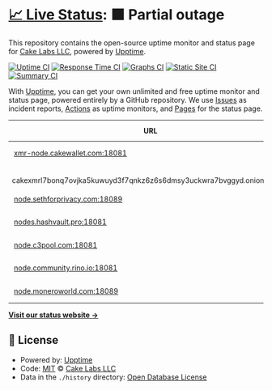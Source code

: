 # [📈 Live Status](https://cake-tech.github.io/upptime): <!--live status--> **🟧 Partial outage**

This repository contains the open-source uptime monitor and status page for [Cake Labs LLC](cakewallet.com), powered by [Upptime](https://github.com/upptime/upptime).

[![Uptime CI](https://github.com/cake-tech/upptime/workflows/Uptime%20CI/badge.svg)](https://github.com/cake-tech/upptime/actions?query=workflow%3A%22Uptime+CI%22)
[![Response Time CI](https://github.com/cake-tech/upptime/workflows/Response%20Time%20CI/badge.svg)](https://github.com/cake-tech/upptime/actions?query=workflow%3A%22Response+Time+CI%22)
[![Graphs CI](https://github.com/cake-tech/upptime/workflows/Graphs%20CI/badge.svg)](https://github.com/cake-tech/upptime/actions?query=workflow%3A%22Graphs+CI%22)
[![Static Site CI](https://github.com/cake-tech/upptime/workflows/Static%20Site%20CI/badge.svg)](https://github.com/cake-tech/upptime/actions?query=workflow%3A%22Static+Site+CI%22)
[![Summary CI](https://github.com/cake-tech/upptime/workflows/Summary%20CI/badge.svg)](https://github.com/cake-tech/upptime/actions?query=workflow%3A%22Summary+CI%22)

With [Upptime](https://upptime.js.org), you can get your own unlimited and free uptime monitor and status page, powered entirely by a GitHub repository. We use [Issues](https://github.com/cake-tech/upptime/issues) as incident reports, [Actions](https://github.com/cake-tech/upptime/actions) as uptime monitors, and [Pages](https://cake-tech.github.io/upptime) for the status page.

<!--start: status pages-->
<!-- This summary is generated by Upptime (https://github.com/upptime/upptime) -->
<!-- Do not edit this manually, your changes will be overwritten -->
<!-- prettier-ignore -->
| URL | Status | History | Response Time | Uptime |
| --- | ------ | ------- | ------------- | ------ |
| <img alt="" src="https://cakewallet.com/assets/images/logo/Cake%20Wallet%20Logo%202021_App%20Icon.png" height="13"> [xmr-node.cakewallet.com:18081](xmr-node.cakewallet.com) | 🟥 Down | [xmr-node-cakewallet-com-18081.yml](https://github.com/cake-tech/upptime-monerocom/commits/HEAD/history/xmr-node-cakewallet-com-18081.yml) | <details><summary><img alt="Response time graph" src="./graphs/xmr-node-cakewallet-com-18081/response-time-week.png" height="20"> 29ms</summary><br><a href="https://nodes.monero.com/history/xmr-node-cakewallet-com-18081"><img alt="Response time 44" src="https://img.shields.io/endpoint?url=https%3A%2F%2Fraw.githubusercontent.com%2Fcake-tech%2Fupptime-monerocom%2FHEAD%2Fapi%2Fxmr-node-cakewallet-com-18081%2Fresponse-time.json"></a><br><a href="https://nodes.monero.com/history/xmr-node-cakewallet-com-18081"><img alt="24-hour response time 37" src="https://img.shields.io/endpoint?url=https%3A%2F%2Fraw.githubusercontent.com%2Fcake-tech%2Fupptime-monerocom%2FHEAD%2Fapi%2Fxmr-node-cakewallet-com-18081%2Fresponse-time-day.json"></a><br><a href="https://nodes.monero.com/history/xmr-node-cakewallet-com-18081"><img alt="7-day response time 29" src="https://img.shields.io/endpoint?url=https%3A%2F%2Fraw.githubusercontent.com%2Fcake-tech%2Fupptime-monerocom%2FHEAD%2Fapi%2Fxmr-node-cakewallet-com-18081%2Fresponse-time-week.json"></a><br><a href="https://nodes.monero.com/history/xmr-node-cakewallet-com-18081"><img alt="30-day response time 30" src="https://img.shields.io/endpoint?url=https%3A%2F%2Fraw.githubusercontent.com%2Fcake-tech%2Fupptime-monerocom%2FHEAD%2Fapi%2Fxmr-node-cakewallet-com-18081%2Fresponse-time-month.json"></a><br><a href="https://nodes.monero.com/history/xmr-node-cakewallet-com-18081"><img alt="1-year response time 39" src="https://img.shields.io/endpoint?url=https%3A%2F%2Fraw.githubusercontent.com%2Fcake-tech%2Fupptime-monerocom%2FHEAD%2Fapi%2Fxmr-node-cakewallet-com-18081%2Fresponse-time-year.json"></a></details> | <details><summary><a href="https://nodes.monero.com/history/xmr-node-cakewallet-com-18081">89.84%</a></summary><a href="https://nodes.monero.com/history/xmr-node-cakewallet-com-18081"><img alt="All-time uptime 99.90%" src="https://img.shields.io/endpoint?url=https%3A%2F%2Fraw.githubusercontent.com%2Fcake-tech%2Fupptime-monerocom%2FHEAD%2Fapi%2Fxmr-node-cakewallet-com-18081%2Fuptime.json"></a><br><a href="https://nodes.monero.com/history/xmr-node-cakewallet-com-18081"><img alt="24-hour uptime 74.95%" src="https://img.shields.io/endpoint?url=https%3A%2F%2Fraw.githubusercontent.com%2Fcake-tech%2Fupptime-monerocom%2FHEAD%2Fapi%2Fxmr-node-cakewallet-com-18081%2Fuptime-day.json"></a><br><a href="https://nodes.monero.com/history/xmr-node-cakewallet-com-18081"><img alt="7-day uptime 89.84%" src="https://img.shields.io/endpoint?url=https%3A%2F%2Fraw.githubusercontent.com%2Fcake-tech%2Fupptime-monerocom%2FHEAD%2Fapi%2Fxmr-node-cakewallet-com-18081%2Fuptime-week.json"></a><br><a href="https://nodes.monero.com/history/xmr-node-cakewallet-com-18081"><img alt="30-day uptime 97.66%" src="https://img.shields.io/endpoint?url=https%3A%2F%2Fraw.githubusercontent.com%2Fcake-tech%2Fupptime-monerocom%2FHEAD%2Fapi%2Fxmr-node-cakewallet-com-18081%2Fuptime-month.json"></a><br><a href="https://nodes.monero.com/history/xmr-node-cakewallet-com-18081"><img alt="1-year uptime 99.81%" src="https://img.shields.io/endpoint?url=https%3A%2F%2Fraw.githubusercontent.com%2Fcake-tech%2Fupptime-monerocom%2FHEAD%2Fapi%2Fxmr-node-cakewallet-com-18081%2Fuptime-year.json"></a></details>
| <img alt="" src="https://cakewallet.com/assets/images/logo/Cake%20Wallet%20Logo%202021_App%20Icon.png" height="13"> cakexmrl7bonq7ovjka5kuwuyd3f7qnkz6z6s6dmsy3uckwra7bvggyd.onion:18081 | 🟩 Up | [cakexmrl7bonq7ovjka5kuwuyd3f7qnkz6z6s6dmsy3uckwra7bvggyd-onion-18081.yml](https://github.com/cake-tech/upptime-monerocom/commits/HEAD/history/cakexmrl7bonq7ovjka5kuwuyd3f7qnkz6z6s6dmsy3uckwra7bvggyd-onion-18081.yml) | <details><summary><img alt="Response time graph" src="./graphs/cakexmrl7bonq7ovjka5kuwuyd3f7qnkz6z6s6dmsy3uckwra7bvggyd-onion-18081/response-time-week.png" height="20"> 35ms</summary><br><a href="https://nodes.monero.com/history/cakexmrl7bonq7ovjka5kuwuyd3f7qnkz6z6s6dmsy3uckwra7bvggyd-onion-18081"><img alt="Response time 35" src="https://img.shields.io/endpoint?url=https%3A%2F%2Fraw.githubusercontent.com%2Fcake-tech%2Fupptime-monerocom%2FHEAD%2Fapi%2Fcakexmrl7bonq7ovjka5kuwuyd3f7qnkz6z6s6dmsy3uckwra7bvggyd-onion-18081%2Fresponse-time.json"></a><br><a href="https://nodes.monero.com/history/cakexmrl7bonq7ovjka5kuwuyd3f7qnkz6z6s6dmsy3uckwra7bvggyd-onion-18081"><img alt="24-hour response time 76" src="https://img.shields.io/endpoint?url=https%3A%2F%2Fraw.githubusercontent.com%2Fcake-tech%2Fupptime-monerocom%2FHEAD%2Fapi%2Fcakexmrl7bonq7ovjka5kuwuyd3f7qnkz6z6s6dmsy3uckwra7bvggyd-onion-18081%2Fresponse-time-day.json"></a><br><a href="https://nodes.monero.com/history/cakexmrl7bonq7ovjka5kuwuyd3f7qnkz6z6s6dmsy3uckwra7bvggyd-onion-18081"><img alt="7-day response time 35" src="https://img.shields.io/endpoint?url=https%3A%2F%2Fraw.githubusercontent.com%2Fcake-tech%2Fupptime-monerocom%2FHEAD%2Fapi%2Fcakexmrl7bonq7ovjka5kuwuyd3f7qnkz6z6s6dmsy3uckwra7bvggyd-onion-18081%2Fresponse-time-week.json"></a><br><a href="https://nodes.monero.com/history/cakexmrl7bonq7ovjka5kuwuyd3f7qnkz6z6s6dmsy3uckwra7bvggyd-onion-18081"><img alt="30-day response time 69" src="https://img.shields.io/endpoint?url=https%3A%2F%2Fraw.githubusercontent.com%2Fcake-tech%2Fupptime-monerocom%2FHEAD%2Fapi%2Fcakexmrl7bonq7ovjka5kuwuyd3f7qnkz6z6s6dmsy3uckwra7bvggyd-onion-18081%2Fresponse-time-month.json"></a><br><a href="https://nodes.monero.com/history/cakexmrl7bonq7ovjka5kuwuyd3f7qnkz6z6s6dmsy3uckwra7bvggyd-onion-18081"><img alt="1-year response time 36" src="https://img.shields.io/endpoint?url=https%3A%2F%2Fraw.githubusercontent.com%2Fcake-tech%2Fupptime-monerocom%2FHEAD%2Fapi%2Fcakexmrl7bonq7ovjka5kuwuyd3f7qnkz6z6s6dmsy3uckwra7bvggyd-onion-18081%2Fresponse-time-year.json"></a></details> | <details><summary><a href="https://nodes.monero.com/history/cakexmrl7bonq7ovjka5kuwuyd3f7qnkz6z6s6dmsy3uckwra7bvggyd-onion-18081">100.00%</a></summary><a href="https://nodes.monero.com/history/cakexmrl7bonq7ovjka5kuwuyd3f7qnkz6z6s6dmsy3uckwra7bvggyd-onion-18081"><img alt="All-time uptime 100.00%" src="https://img.shields.io/endpoint?url=https%3A%2F%2Fraw.githubusercontent.com%2Fcake-tech%2Fupptime-monerocom%2FHEAD%2Fapi%2Fcakexmrl7bonq7ovjka5kuwuyd3f7qnkz6z6s6dmsy3uckwra7bvggyd-onion-18081%2Fuptime.json"></a><br><a href="https://nodes.monero.com/history/cakexmrl7bonq7ovjka5kuwuyd3f7qnkz6z6s6dmsy3uckwra7bvggyd-onion-18081"><img alt="24-hour uptime 100.00%" src="https://img.shields.io/endpoint?url=https%3A%2F%2Fraw.githubusercontent.com%2Fcake-tech%2Fupptime-monerocom%2FHEAD%2Fapi%2Fcakexmrl7bonq7ovjka5kuwuyd3f7qnkz6z6s6dmsy3uckwra7bvggyd-onion-18081%2Fuptime-day.json"></a><br><a href="https://nodes.monero.com/history/cakexmrl7bonq7ovjka5kuwuyd3f7qnkz6z6s6dmsy3uckwra7bvggyd-onion-18081"><img alt="7-day uptime 100.00%" src="https://img.shields.io/endpoint?url=https%3A%2F%2Fraw.githubusercontent.com%2Fcake-tech%2Fupptime-monerocom%2FHEAD%2Fapi%2Fcakexmrl7bonq7ovjka5kuwuyd3f7qnkz6z6s6dmsy3uckwra7bvggyd-onion-18081%2Fuptime-week.json"></a><br><a href="https://nodes.monero.com/history/cakexmrl7bonq7ovjka5kuwuyd3f7qnkz6z6s6dmsy3uckwra7bvggyd-onion-18081"><img alt="30-day uptime 100.00%" src="https://img.shields.io/endpoint?url=https%3A%2F%2Fraw.githubusercontent.com%2Fcake-tech%2Fupptime-monerocom%2FHEAD%2Fapi%2Fcakexmrl7bonq7ovjka5kuwuyd3f7qnkz6z6s6dmsy3uckwra7bvggyd-onion-18081%2Fuptime-month.json"></a><br><a href="https://nodes.monero.com/history/cakexmrl7bonq7ovjka5kuwuyd3f7qnkz6z6s6dmsy3uckwra7bvggyd-onion-18081"><img alt="1-year uptime 100.00%" src="https://img.shields.io/endpoint?url=https%3A%2F%2Fraw.githubusercontent.com%2Fcake-tech%2Fupptime-monerocom%2FHEAD%2Fapi%2Fcakexmrl7bonq7ovjka5kuwuyd3f7qnkz6z6s6dmsy3uckwra7bvggyd-onion-18081%2Fuptime-year.json"></a></details>
| <img alt="" src="https://icons.duckduckgo.com/ip3/null.ico" height="13"> [node.sethforprivacy.com:18089](node.sethforprivacy.com) | 🟩 Up | [node-sethforprivacy-com-18089.yml](https://github.com/cake-tech/upptime-monerocom/commits/HEAD/history/node-sethforprivacy-com-18089.yml) | <details><summary><img alt="Response time graph" src="./graphs/node-sethforprivacy-com-18089/response-time-week.png" height="20"> 140ms</summary><br><a href="https://nodes.monero.com/history/node-sethforprivacy-com-18089"><img alt="Response time 75" src="https://img.shields.io/endpoint?url=https%3A%2F%2Fraw.githubusercontent.com%2Fcake-tech%2Fupptime-monerocom%2FHEAD%2Fapi%2Fnode-sethforprivacy-com-18089%2Fresponse-time.json"></a><br><a href="https://nodes.monero.com/history/node-sethforprivacy-com-18089"><img alt="24-hour response time 98" src="https://img.shields.io/endpoint?url=https%3A%2F%2Fraw.githubusercontent.com%2Fcake-tech%2Fupptime-monerocom%2FHEAD%2Fapi%2Fnode-sethforprivacy-com-18089%2Fresponse-time-day.json"></a><br><a href="https://nodes.monero.com/history/node-sethforprivacy-com-18089"><img alt="7-day response time 140" src="https://img.shields.io/endpoint?url=https%3A%2F%2Fraw.githubusercontent.com%2Fcake-tech%2Fupptime-monerocom%2FHEAD%2Fapi%2Fnode-sethforprivacy-com-18089%2Fresponse-time-week.json"></a><br><a href="https://nodes.monero.com/history/node-sethforprivacy-com-18089"><img alt="30-day response time 73" src="https://img.shields.io/endpoint?url=https%3A%2F%2Fraw.githubusercontent.com%2Fcake-tech%2Fupptime-monerocom%2FHEAD%2Fapi%2Fnode-sethforprivacy-com-18089%2Fresponse-time-month.json"></a><br><a href="https://nodes.monero.com/history/node-sethforprivacy-com-18089"><img alt="1-year response time 68" src="https://img.shields.io/endpoint?url=https%3A%2F%2Fraw.githubusercontent.com%2Fcake-tech%2Fupptime-monerocom%2FHEAD%2Fapi%2Fnode-sethforprivacy-com-18089%2Fresponse-time-year.json"></a></details> | <details><summary><a href="https://nodes.monero.com/history/node-sethforprivacy-com-18089">99.93%</a></summary><a href="https://nodes.monero.com/history/node-sethforprivacy-com-18089"><img alt="All-time uptime 79.88%" src="https://img.shields.io/endpoint?url=https%3A%2F%2Fraw.githubusercontent.com%2Fcake-tech%2Fupptime-monerocom%2FHEAD%2Fapi%2Fnode-sethforprivacy-com-18089%2Fuptime.json"></a><br><a href="https://nodes.monero.com/history/node-sethforprivacy-com-18089"><img alt="24-hour uptime 100.00%" src="https://img.shields.io/endpoint?url=https%3A%2F%2Fraw.githubusercontent.com%2Fcake-tech%2Fupptime-monerocom%2FHEAD%2Fapi%2Fnode-sethforprivacy-com-18089%2Fuptime-day.json"></a><br><a href="https://nodes.monero.com/history/node-sethforprivacy-com-18089"><img alt="7-day uptime 99.93%" src="https://img.shields.io/endpoint?url=https%3A%2F%2Fraw.githubusercontent.com%2Fcake-tech%2Fupptime-monerocom%2FHEAD%2Fapi%2Fnode-sethforprivacy-com-18089%2Fuptime-week.json"></a><br><a href="https://nodes.monero.com/history/node-sethforprivacy-com-18089"><img alt="30-day uptime 99.97%" src="https://img.shields.io/endpoint?url=https%3A%2F%2Fraw.githubusercontent.com%2Fcake-tech%2Fupptime-monerocom%2FHEAD%2Fapi%2Fnode-sethforprivacy-com-18089%2Fuptime-month.json"></a><br><a href="https://nodes.monero.com/history/node-sethforprivacy-com-18089"><img alt="1-year uptime 63.70%" src="https://img.shields.io/endpoint?url=https%3A%2F%2Fraw.githubusercontent.com%2Fcake-tech%2Fupptime-monerocom%2FHEAD%2Fapi%2Fnode-sethforprivacy-com-18089%2Fuptime-year.json"></a></details>
| <img alt="" src="https://icons.duckduckgo.com/ip3/null.ico" height="13"> [nodes.hashvault.pro:18081](nodes.hashvault.pro) | 🟩 Up | [nodes-hashvault-pro-18081.yml](https://github.com/cake-tech/upptime-monerocom/commits/HEAD/history/nodes-hashvault-pro-18081.yml) | <details><summary><img alt="Response time graph" src="./graphs/nodes-hashvault-pro-18081/response-time-week.png" height="20"> 111ms</summary><br><a href="https://nodes.monero.com/history/nodes-hashvault-pro-18081"><img alt="Response time 166" src="https://img.shields.io/endpoint?url=https%3A%2F%2Fraw.githubusercontent.com%2Fcake-tech%2Fupptime-monerocom%2FHEAD%2Fapi%2Fnodes-hashvault-pro-18081%2Fresponse-time.json"></a><br><a href="https://nodes.monero.com/history/nodes-hashvault-pro-18081"><img alt="24-hour response time 155" src="https://img.shields.io/endpoint?url=https%3A%2F%2Fraw.githubusercontent.com%2Fcake-tech%2Fupptime-monerocom%2FHEAD%2Fapi%2Fnodes-hashvault-pro-18081%2Fresponse-time-day.json"></a><br><a href="https://nodes.monero.com/history/nodes-hashvault-pro-18081"><img alt="7-day response time 111" src="https://img.shields.io/endpoint?url=https%3A%2F%2Fraw.githubusercontent.com%2Fcake-tech%2Fupptime-monerocom%2FHEAD%2Fapi%2Fnodes-hashvault-pro-18081%2Fresponse-time-week.json"></a><br><a href="https://nodes.monero.com/history/nodes-hashvault-pro-18081"><img alt="30-day response time 125" src="https://img.shields.io/endpoint?url=https%3A%2F%2Fraw.githubusercontent.com%2Fcake-tech%2Fupptime-monerocom%2FHEAD%2Fapi%2Fnodes-hashvault-pro-18081%2Fresponse-time-month.json"></a><br><a href="https://nodes.monero.com/history/nodes-hashvault-pro-18081"><img alt="1-year response time 153" src="https://img.shields.io/endpoint?url=https%3A%2F%2Fraw.githubusercontent.com%2Fcake-tech%2Fupptime-monerocom%2FHEAD%2Fapi%2Fnodes-hashvault-pro-18081%2Fresponse-time-year.json"></a></details> | <details><summary><a href="https://nodes.monero.com/history/nodes-hashvault-pro-18081">100.00%</a></summary><a href="https://nodes.monero.com/history/nodes-hashvault-pro-18081"><img alt="All-time uptime 99.95%" src="https://img.shields.io/endpoint?url=https%3A%2F%2Fraw.githubusercontent.com%2Fcake-tech%2Fupptime-monerocom%2FHEAD%2Fapi%2Fnodes-hashvault-pro-18081%2Fuptime.json"></a><br><a href="https://nodes.monero.com/history/nodes-hashvault-pro-18081"><img alt="24-hour uptime 100.00%" src="https://img.shields.io/endpoint?url=https%3A%2F%2Fraw.githubusercontent.com%2Fcake-tech%2Fupptime-monerocom%2FHEAD%2Fapi%2Fnodes-hashvault-pro-18081%2Fuptime-day.json"></a><br><a href="https://nodes.monero.com/history/nodes-hashvault-pro-18081"><img alt="7-day uptime 100.00%" src="https://img.shields.io/endpoint?url=https%3A%2F%2Fraw.githubusercontent.com%2Fcake-tech%2Fupptime-monerocom%2FHEAD%2Fapi%2Fnodes-hashvault-pro-18081%2Fuptime-week.json"></a><br><a href="https://nodes.monero.com/history/nodes-hashvault-pro-18081"><img alt="30-day uptime 99.75%" src="https://img.shields.io/endpoint?url=https%3A%2F%2Fraw.githubusercontent.com%2Fcake-tech%2Fupptime-monerocom%2FHEAD%2Fapi%2Fnodes-hashvault-pro-18081%2Fuptime-month.json"></a><br><a href="https://nodes.monero.com/history/nodes-hashvault-pro-18081"><img alt="1-year uptime 99.98%" src="https://img.shields.io/endpoint?url=https%3A%2F%2Fraw.githubusercontent.com%2Fcake-tech%2Fupptime-monerocom%2FHEAD%2Fapi%2Fnodes-hashvault-pro-18081%2Fuptime-year.json"></a></details>
| <img alt="" src="https://icons.duckduckgo.com/ip3/null.ico" height="13"> [node.c3pool.com:18081](node.c3pool.com) | 🟥 Down | [node-c3pool-com-18081.yml](https://github.com/cake-tech/upptime-monerocom/commits/HEAD/history/node-c3pool-com-18081.yml) | <details><summary><img alt="Response time graph" src="./graphs/node-c3pool-com-18081/response-time-week.png" height="20"> 0ms</summary><br><a href="https://nodes.monero.com/history/node-c3pool-com-18081"><img alt="Response time 252" src="https://img.shields.io/endpoint?url=https%3A%2F%2Fraw.githubusercontent.com%2Fcake-tech%2Fupptime-monerocom%2FHEAD%2Fapi%2Fnode-c3pool-com-18081%2Fresponse-time.json"></a><br><a href="https://nodes.monero.com/history/node-c3pool-com-18081"><img alt="24-hour response time 0" src="https://img.shields.io/endpoint?url=https%3A%2F%2Fraw.githubusercontent.com%2Fcake-tech%2Fupptime-monerocom%2FHEAD%2Fapi%2Fnode-c3pool-com-18081%2Fresponse-time-day.json"></a><br><a href="https://nodes.monero.com/history/node-c3pool-com-18081"><img alt="7-day response time 0" src="https://img.shields.io/endpoint?url=https%3A%2F%2Fraw.githubusercontent.com%2Fcake-tech%2Fupptime-monerocom%2FHEAD%2Fapi%2Fnode-c3pool-com-18081%2Fresponse-time-week.json"></a><br><a href="https://nodes.monero.com/history/node-c3pool-com-18081"><img alt="30-day response time 0" src="https://img.shields.io/endpoint?url=https%3A%2F%2Fraw.githubusercontent.com%2Fcake-tech%2Fupptime-monerocom%2FHEAD%2Fapi%2Fnode-c3pool-com-18081%2Fresponse-time-month.json"></a><br><a href="https://nodes.monero.com/history/node-c3pool-com-18081"><img alt="1-year response time 237" src="https://img.shields.io/endpoint?url=https%3A%2F%2Fraw.githubusercontent.com%2Fcake-tech%2Fupptime-monerocom%2FHEAD%2Fapi%2Fnode-c3pool-com-18081%2Fresponse-time-year.json"></a></details> | <details><summary><a href="https://nodes.monero.com/history/node-c3pool-com-18081">0.00%</a></summary><a href="https://nodes.monero.com/history/node-c3pool-com-18081"><img alt="All-time uptime 75.72%" src="https://img.shields.io/endpoint?url=https%3A%2F%2Fraw.githubusercontent.com%2Fcake-tech%2Fupptime-monerocom%2FHEAD%2Fapi%2Fnode-c3pool-com-18081%2Fuptime.json"></a><br><a href="https://nodes.monero.com/history/node-c3pool-com-18081"><img alt="24-hour uptime 0.00%" src="https://img.shields.io/endpoint?url=https%3A%2F%2Fraw.githubusercontent.com%2Fcake-tech%2Fupptime-monerocom%2FHEAD%2Fapi%2Fnode-c3pool-com-18081%2Fuptime-day.json"></a><br><a href="https://nodes.monero.com/history/node-c3pool-com-18081"><img alt="7-day uptime 0.00%" src="https://img.shields.io/endpoint?url=https%3A%2F%2Fraw.githubusercontent.com%2Fcake-tech%2Fupptime-monerocom%2FHEAD%2Fapi%2Fnode-c3pool-com-18081%2Fuptime-week.json"></a><br><a href="https://nodes.monero.com/history/node-c3pool-com-18081"><img alt="30-day uptime 1.38%" src="https://img.shields.io/endpoint?url=https%3A%2F%2Fraw.githubusercontent.com%2Fcake-tech%2Fupptime-monerocom%2FHEAD%2Fapi%2Fnode-c3pool-com-18081%2Fuptime-month.json"></a><br><a href="https://nodes.monero.com/history/node-c3pool-com-18081"><img alt="1-year uptime 55.39%" src="https://img.shields.io/endpoint?url=https%3A%2F%2Fraw.githubusercontent.com%2Fcake-tech%2Fupptime-monerocom%2FHEAD%2Fapi%2Fnode-c3pool-com-18081%2Fuptime-year.json"></a></details>
| <img alt="" src="https://icons.duckduckgo.com/ip3/null.ico" height="13"> [node.community.rino.io:18081](node.community.rino.io) | 🟩 Up | [node-community-rino-io-18081.yml](https://github.com/cake-tech/upptime-monerocom/commits/HEAD/history/node-community-rino-io-18081.yml) | <details><summary><img alt="Response time graph" src="./graphs/node-community-rino-io-18081/response-time-week.png" height="20"> 105ms</summary><br><a href="https://nodes.monero.com/history/node-community-rino-io-18081"><img alt="Response time 143" src="https://img.shields.io/endpoint?url=https%3A%2F%2Fraw.githubusercontent.com%2Fcake-tech%2Fupptime-monerocom%2FHEAD%2Fapi%2Fnode-community-rino-io-18081%2Fresponse-time.json"></a><br><a href="https://nodes.monero.com/history/node-community-rino-io-18081"><img alt="24-hour response time 146" src="https://img.shields.io/endpoint?url=https%3A%2F%2Fraw.githubusercontent.com%2Fcake-tech%2Fupptime-monerocom%2FHEAD%2Fapi%2Fnode-community-rino-io-18081%2Fresponse-time-day.json"></a><br><a href="https://nodes.monero.com/history/node-community-rino-io-18081"><img alt="7-day response time 105" src="https://img.shields.io/endpoint?url=https%3A%2F%2Fraw.githubusercontent.com%2Fcake-tech%2Fupptime-monerocom%2FHEAD%2Fapi%2Fnode-community-rino-io-18081%2Fresponse-time-week.json"></a><br><a href="https://nodes.monero.com/history/node-community-rino-io-18081"><img alt="30-day response time 109" src="https://img.shields.io/endpoint?url=https%3A%2F%2Fraw.githubusercontent.com%2Fcake-tech%2Fupptime-monerocom%2FHEAD%2Fapi%2Fnode-community-rino-io-18081%2Fresponse-time-month.json"></a><br><a href="https://nodes.monero.com/history/node-community-rino-io-18081"><img alt="1-year response time 124" src="https://img.shields.io/endpoint?url=https%3A%2F%2Fraw.githubusercontent.com%2Fcake-tech%2Fupptime-monerocom%2FHEAD%2Fapi%2Fnode-community-rino-io-18081%2Fresponse-time-year.json"></a></details> | <details><summary><a href="https://nodes.monero.com/history/node-community-rino-io-18081">100.00%</a></summary><a href="https://nodes.monero.com/history/node-community-rino-io-18081"><img alt="All-time uptime 99.65%" src="https://img.shields.io/endpoint?url=https%3A%2F%2Fraw.githubusercontent.com%2Fcake-tech%2Fupptime-monerocom%2FHEAD%2Fapi%2Fnode-community-rino-io-18081%2Fuptime.json"></a><br><a href="https://nodes.monero.com/history/node-community-rino-io-18081"><img alt="24-hour uptime 100.00%" src="https://img.shields.io/endpoint?url=https%3A%2F%2Fraw.githubusercontent.com%2Fcake-tech%2Fupptime-monerocom%2FHEAD%2Fapi%2Fnode-community-rino-io-18081%2Fuptime-day.json"></a><br><a href="https://nodes.monero.com/history/node-community-rino-io-18081"><img alt="7-day uptime 100.00%" src="https://img.shields.io/endpoint?url=https%3A%2F%2Fraw.githubusercontent.com%2Fcake-tech%2Fupptime-monerocom%2FHEAD%2Fapi%2Fnode-community-rino-io-18081%2Fuptime-week.json"></a><br><a href="https://nodes.monero.com/history/node-community-rino-io-18081"><img alt="30-day uptime 100.00%" src="https://img.shields.io/endpoint?url=https%3A%2F%2Fraw.githubusercontent.com%2Fcake-tech%2Fupptime-monerocom%2FHEAD%2Fapi%2Fnode-community-rino-io-18081%2Fuptime-month.json"></a><br><a href="https://nodes.monero.com/history/node-community-rino-io-18081"><img alt="1-year uptime 99.58%" src="https://img.shields.io/endpoint?url=https%3A%2F%2Fraw.githubusercontent.com%2Fcake-tech%2Fupptime-monerocom%2FHEAD%2Fapi%2Fnode-community-rino-io-18081%2Fuptime-year.json"></a></details>
| <img alt="" src="https://icons.duckduckgo.com/ip3/null.ico" height="13"> [node.moneroworld.com:18089](node.moneroworld.com) | 🟩 Up | [node-moneroworld-com-18089.yml](https://github.com/cake-tech/upptime-monerocom/commits/HEAD/history/node-moneroworld-com-18089.yml) | <details><summary><img alt="Response time graph" src="./graphs/node-moneroworld-com-18089/response-time-week.png" height="20"> 103ms</summary><br><a href="https://nodes.monero.com/history/node-moneroworld-com-18089"><img alt="Response time 152" src="https://img.shields.io/endpoint?url=https%3A%2F%2Fraw.githubusercontent.com%2Fcake-tech%2Fupptime-monerocom%2FHEAD%2Fapi%2Fnode-moneroworld-com-18089%2Fresponse-time.json"></a><br><a href="https://nodes.monero.com/history/node-moneroworld-com-18089"><img alt="24-hour response time 195" src="https://img.shields.io/endpoint?url=https%3A%2F%2Fraw.githubusercontent.com%2Fcake-tech%2Fupptime-monerocom%2FHEAD%2Fapi%2Fnode-moneroworld-com-18089%2Fresponse-time-day.json"></a><br><a href="https://nodes.monero.com/history/node-moneroworld-com-18089"><img alt="7-day response time 103" src="https://img.shields.io/endpoint?url=https%3A%2F%2Fraw.githubusercontent.com%2Fcake-tech%2Fupptime-monerocom%2FHEAD%2Fapi%2Fnode-moneroworld-com-18089%2Fresponse-time-week.json"></a><br><a href="https://nodes.monero.com/history/node-moneroworld-com-18089"><img alt="30-day response time 65" src="https://img.shields.io/endpoint?url=https%3A%2F%2Fraw.githubusercontent.com%2Fcake-tech%2Fupptime-monerocom%2FHEAD%2Fapi%2Fnode-moneroworld-com-18089%2Fresponse-time-month.json"></a><br><a href="https://nodes.monero.com/history/node-moneroworld-com-18089"><img alt="1-year response time 112" src="https://img.shields.io/endpoint?url=https%3A%2F%2Fraw.githubusercontent.com%2Fcake-tech%2Fupptime-monerocom%2FHEAD%2Fapi%2Fnode-moneroworld-com-18089%2Fresponse-time-year.json"></a></details> | <details><summary><a href="https://nodes.monero.com/history/node-moneroworld-com-18089">100.00%</a></summary><a href="https://nodes.monero.com/history/node-moneroworld-com-18089"><img alt="All-time uptime 99.84%" src="https://img.shields.io/endpoint?url=https%3A%2F%2Fraw.githubusercontent.com%2Fcake-tech%2Fupptime-monerocom%2FHEAD%2Fapi%2Fnode-moneroworld-com-18089%2Fuptime.json"></a><br><a href="https://nodes.monero.com/history/node-moneroworld-com-18089"><img alt="24-hour uptime 100.00%" src="https://img.shields.io/endpoint?url=https%3A%2F%2Fraw.githubusercontent.com%2Fcake-tech%2Fupptime-monerocom%2FHEAD%2Fapi%2Fnode-moneroworld-com-18089%2Fuptime-day.json"></a><br><a href="https://nodes.monero.com/history/node-moneroworld-com-18089"><img alt="7-day uptime 100.00%" src="https://img.shields.io/endpoint?url=https%3A%2F%2Fraw.githubusercontent.com%2Fcake-tech%2Fupptime-monerocom%2FHEAD%2Fapi%2Fnode-moneroworld-com-18089%2Fuptime-week.json"></a><br><a href="https://nodes.monero.com/history/node-moneroworld-com-18089"><img alt="30-day uptime 99.71%" src="https://img.shields.io/endpoint?url=https%3A%2F%2Fraw.githubusercontent.com%2Fcake-tech%2Fupptime-monerocom%2FHEAD%2Fapi%2Fnode-moneroworld-com-18089%2Fuptime-month.json"></a><br><a href="https://nodes.monero.com/history/node-moneroworld-com-18089"><img alt="1-year uptime 99.78%" src="https://img.shields.io/endpoint?url=https%3A%2F%2Fraw.githubusercontent.com%2Fcake-tech%2Fupptime-monerocom%2FHEAD%2Fapi%2Fnode-moneroworld-com-18089%2Fuptime-year.json"></a></details>

<!--end: status pages-->

[**Visit our status website →**](https://cake-tech.github.io/upptime)

## 📄 License

- Powered by: [Upptime](https://github.com/upptime/upptime)
- Code: [MIT](./LICENSE) © [Cake Labs LLC](cakewallet.com)
- Data in the `./history` directory: [Open Database License](https://opendatacommons.org/licenses/odbl/1-0/)
